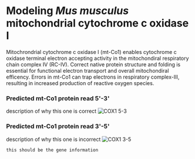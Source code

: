 # Modeling *Mus musculus* mitochondrial cytochrome c oxidase I
Mitochrondrial cytochrome c oxidase I (mt-Co1) enables cytochrome c oxidase terminal electron accepting activity in the mitochondiral respiratory chain complex IV (RC-IV). Correct native protein structure and folding is essential for functional electron transport and overall mitochondiral efficency. Errors in mt-Co1 can trap electrons in respiratory complex-III, resulting in increased production of reactive oxygen species.

### Predicted mt-Co1 protein read 5'-3'
description of why this one is correct
![COX1 5-3](https://user-images.githubusercontent.com/98036665/150718978-64d2b76d-a4ce-45ee-a0dd-dfb1231e703a.png)

### Predicted mt-Co1 protein read 3'-5'
description of why this one is incorrect
![COX1 3-5](https://user-images.githubusercontent.com/98036665/150719022-5ff081b0-3515-423d-bfd3-dc890d12b787.png)


```
this should be the gene information
```
